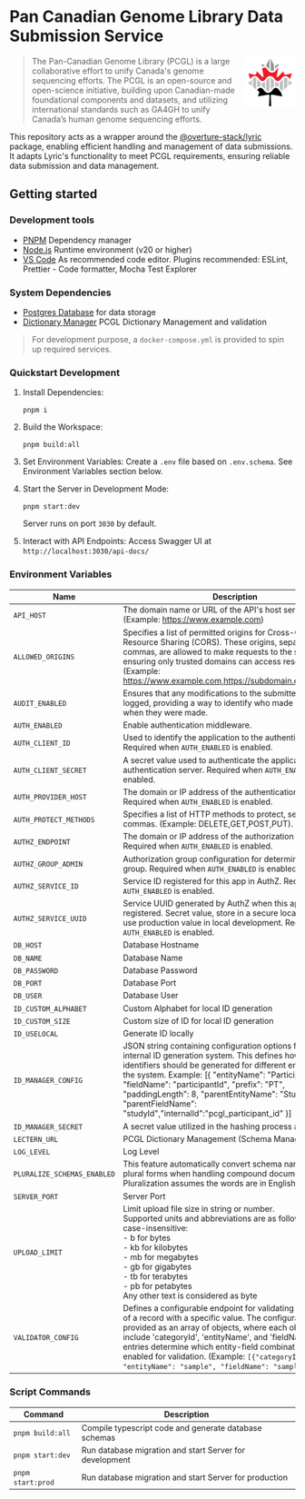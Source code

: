 # Pan Canadian Genome Library Data Submission Service

<img src="./docs/img/pcgl-logo.png" height="90" align="right" />

> The Pan-Canadian Genome Library (PCGL) is a large collaborative effort to unify Canada's genome sequencing efforts. The PCGL is an open-source and open-science initiative, building upon Canadian-made foundational components and datasets, and utilizing international standards such as GA4GH to unify Canada’s human genome sequencing efforts.

This repository acts as a wrapper around the [@overture-stack/lyric](https://github.com/overture-stack/lyric) package, enabling efficient handling and management of data submissions. It adapts Lyric's functionality to meet PCGL requirements, ensuring reliable data submission and data management.

## Getting started

### Development tools

- [PNPM](https://pnpm.io/) Dependency manager
- [Node.js](https://nodejs.org/en) Runtime environment (v20 or higher)
- [VS Code](https://code.visualstudio.com/) As recommended code editor. Plugins recommended: ESLint, Prettier - Code formatter, Mocha Test Explorer

### System Dependencies

- [Postgres Database](https://www.postgresql.org/) for data storage
- [Dictionary Manager](https://github.com/Pan-Canadian-Genome-Library/dictionary-manager) PCGL Dictionary Management and validation

> For development purpose, a `docker-compose.yml` is provided to spin up required services.

### Quickstart Development

1. Install Dependencies:

   ```
   pnpm i
   ```

2. Build the Workspace:

   ```
   pnpm build:all
   ```

3. Set Environment Variables:
   Create a `.env` file based on `.env.schema`. See Environment Variables section below.

4. Start the Server in Development Mode:

   ```
   pnpm start:dev
   ```

   Server runs on port `3030` by default.

5. Interact with API Endpoints:
   Access Swagger UI at `http://localhost:3030/api-docs/`

### Environment Variables

| Name                        | Description                                                                                                                                                                                                                                                                                                                                                                                                 | Default                                |
| --------------------------- | ----------------------------------------------------------------------------------------------------------------------------------------------------------------------------------------------------------------------------------------------------------------------------------------------------------------------------------------------------------------------------------------------------------- | -------------------------------------- |
| `API_HOST`                  | The domain name or URL of the API's host server. (Example: https://www.example.com)                                                                                                                                                                                                                                                                                                                         |                                        |
| `ALLOWED_ORIGINS`           | Specifies a list of permitted origins for Cross-Origin Resource Sharing (CORS). These origins, separated by commas, are allowed to make requests to the server, ensuring only trusted domains can access resources. (Example: https://www.example.com,https://subdomain.example.com)                                                                                                                        |                                        |
| `AUDIT_ENABLED`             | Ensures that any modifications to the submitted data are logged, providing a way to identify who made changes and when they were made.                                                                                                                                                                                                                                                                      | true                                   |
| `AUTH_ENABLED`              | Enable authentication middleware.                                                                                                                                                                                                                                                                                                                                                                           | false                                  |
| `AUTH_CLIENT_ID`            | Used to identify the application to the authentication server. Required when `AUTH_ENABLED` is enabled.                                                                                                                                                                                                                                                                                                     |                                        |
| `AUTH_CLIENT_SECRET`        | A secret value used to authenticate the application with the authentication server. Required when `AUTH_ENABLED` is enabled.                                                                                                                                                                                                                                                                                |                                        |
| `AUTH_PROVIDER_HOST`        | The domain or IP address of the authentication server. Required when `AUTH_ENABLED` is enabled.                                                                                                                                                                                                                                                                                                             |                                        |
| `AUTH_PROTECT_METHODS`      | Specifies a list of HTTP methods to protect, separated by commas. (Example: DELETE,GET,POST,PUT).                                                                                                                                                                                                                                                                                                           | 'DELETE,GET,POST,PUT'                  |
| `AUTHZ_ENDPOINT`            | The domain or IP address of the authorization server. Required when `AUTH_ENABLED` is enabled.                                                                                                                                                                                                                                                                                                              |                                        |
| `AUTHZ_GROUP_ADMIN`         | Authorization group configuration for determining admin group. Required when `AUTH_ENABLED` is enabled.                                                                                                                                                                                                                                                                                                     |                                        |
| `AUTHZ_SERVICE_ID`          | Service ID registered for this app in AuthZ. Required when `AUTH_ENABLED` is enabled.                                                                                                                                                                                                                                                                                                                       |                                        |
| `AUTHZ_SERVICE_UUID`        | Service UUID generated by AuthZ when this app was registered. Secret value, store in a secure location, do not use production value in local development. Required when `AUTH_ENABLED` is enabled.                                                                                                                                                                                                          |                                        |
| `DB_HOST`                   | Database Hostname                                                                                                                                                                                                                                                                                                                                                                                           |                                        |
| `DB_NAME`                   | Database Name                                                                                                                                                                                                                                                                                                                                                                                               |                                        |
| `DB_PASSWORD`               | Database Password                                                                                                                                                                                                                                                                                                                                                                                           |                                        |
| `DB_PORT`                   | Database Port                                                                                                                                                                                                                                                                                                                                                                                               |                                        |
| `DB_USER`                   | Database User                                                                                                                                                                                                                                                                                                                                                                                               |                                        |
| `ID_CUSTOM_ALPHABET`        | Custom Alphabet for local ID generation                                                                                                                                                                                                                                                                                                                                                                     | '0123456789ABCDEFGHIJKLMNOPQRSTUVWXYZ' |
| `ID_CUSTOM_SIZE`            | Custom size of ID for local ID generation                                                                                                                                                                                                                                                                                                                                                                   | 21                                     |
| `ID_USELOCAL`               | Generate ID locally                                                                                                                                                                                                                                                                                                                                                                                         | true                                   |
| `ID_MANAGER_CONFIG`         | JSON string containing configuration options for the internal ID generation system. This defines how unique identifiers should be generated for different entities within the system. Example: [{ "entityName": "Participant", "fieldName": "participantId", "prefix": "PT", "paddingLength": 8, "parentEntityName": "Study", "parentFieldName": "studyId","internalId":"pcgl_participant_id" }]            |                                        |
| `ID_MANAGER_SECRET`         | A secret value utilized in the hashing process as a salt                                                                                                                                                                                                                                                                                                                                                    |                                        |
| `LECTERN_URL`               | PCGL Dictionary Management (Schema Management) URL                                                                                                                                                                                                                                                                                                                                                          |                                        |
| `LOG_LEVEL`                 | Log Level                                                                                                                                                                                                                                                                                                                                                                                                   | 'info'                                 |
| `PLURALIZE_SCHEMAS_ENABLED` | This feature automatically convert schema names to their plural forms when handling compound documents. Pluralization assumes the words are in English                                                                                                                                                                                                                                                      | true                                   |
| `SERVER_PORT`               | Server Port                                                                                                                                                                                                                                                                                                                                                                                                 | 3030                                   |
| `UPLOAD_LIMIT`              | Limit upload file size in string or number. <br>Supported units and abbreviations are as follows and are case-insensitive: <br> - b for bytes<br> - kb for kilobytes<br>- mb for megabytes<br>- gb for gigabytes<br>- tb for terabytes<br>- pb for petabytes<br>Any other text is considered as byte                                                                                                        | '10mb'                                 |
| `VALIDATOR_CONFIG`          | Defines a configurable endpoint for validating the existence of a record with a specific value. The configuration is provided as an array of objects, where each object must include 'categoryId', 'entityName', and 'fieldName'. These entries determine which entity-field combinations are enabled for validation. (Example: `[{"categoryId": "1", "entityName": "sample", "fieldName": "sample_id" }]`) |                                        |

### Script Commands

| Command           | Description                                             |
| ----------------- | ------------------------------------------------------- |
| `pnpm build:all`  | Compile typescript code and generate database schemas   |
| `pnpm start:dev`  | Run database migration and start Server for development |
| `pnpm start:prod` | Run database migration and start Server for production  |
